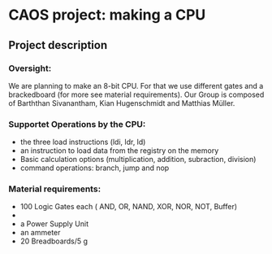 
# CAOS project: making a CPU
## Project description

### Oversight:
We are planning to make an 8-bit CPU. For that we use different gates and a brackedboard (for more see material requirements). Our Group is composed of  Barththan Sivanantham, Kian Hugenschmidt and Matthias Müller.

### Supportet Operations by the CPU:
* the three load instructions (ldi, ldr, ld)
* an instruction to load data from the registry on the memory
* Basic calculation options (multiplication, addition, subraction, division)
* command operations: branch, jump and nop

### Material requirements:
* 100 Logic Gates each ( AND, OR, NAND, XOR, NOR, NOT, Buffer)
* 
* a Power Supply Unit
* an ammeter
* 20 Breadboards/5 g
<!--stackedit_data:
eyJoaXN0b3J5IjpbLTIwNzI2MjQ5NjEsMTQ2NjkzNDEyNywxMz
A4NjU2MTAwLDEzMzEwMTM5MDksLTE4MDQxNzgyMjksLTkwMjE0
NTAxMywtMjEzOTExNDYyOCwxOTEyNTg4NzMzLDczMDk5ODExNl
19
-->
